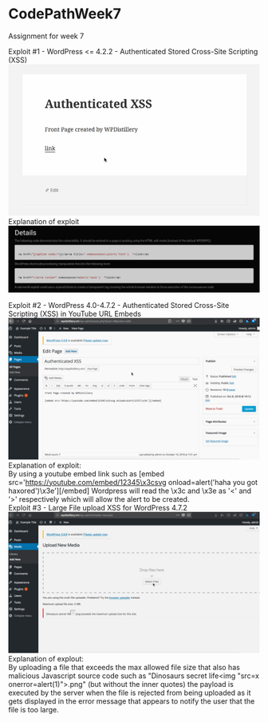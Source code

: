 # CodePathWeek7
Assignment for week 7

Exploit #1 - WordPress <= 4.2.2 - Authenticated Stored Cross-Site Scripting (XSS)
<img src="Authenticated XSS.gif" width="800">
<br>
Explanation of exploit
<br>
<img src="Screen Shot 2018-10-10 at 6.32.58 PM.png" width="800">

Exploit #2 - WordPress  4.0-4.7.2 - Authenticated Stored Cross-Site Scripting (XSS) in YouTube URL Embeds
<img src="Embedded YouTube XSS.gif" width="800">
Explanation of exploit: <br>
By using a youtube embed link such as 
[embed src='https://youtube.com/embed/12345\x3csvg onload=alert('haha you got haxored')\x3e'][/embed] Wordpress will read the \x3c and \x3e as '<' and '>' respectively which will allow the alert to be created. <br>
Exploit #3 - Large File upload XSS for WordPress 4.7.2
<img src="Large File upload XSS.gif" width="800">
Explanation of explout: <br>
By uploading a file that exceeds the max allowed file size that also has malicious Javascript source code such as "Dinosaurs secret life<img "src=x onerror=alert(1)">.png" (but without the inner quotes) the payload is executed by the server when the file is rejected from being uploaded as it gets displayed in the error message that appears to notify the user that the file is too large.

